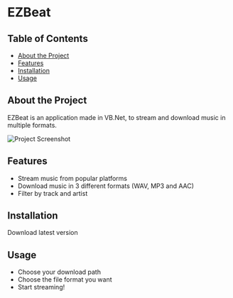 # EZBeat

## Table of Contents
- [About the Project](#about-the-project)
- [Features](#features)
- [Installation](#installation)
- [Usage](#usage)

## About the Project
EZBeat is an application made in VB.Net, to stream and download music in multiple formats.

![Project Screenshot](path/to/screenshot.png)

## Features
- Stream music from popular platforms
- Download music in 3 different formats (WAV, MP3 and AAC)
- Filter by track and artist

## Installation
Download latest version

## Usage
- Choose your download path
- Choose the file format you want
- Start streaming!
